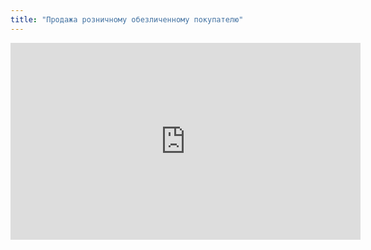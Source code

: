 ```yaml
---
title: "Продажа розничному обезличенному покупателю"
---
```


<iframe width="560" height="315" src="https://www.youtube.com/embed/h21hoUf5z-o" title="YouTube video player" frameborder="0" allow="accelerometer; autoplay; clipboard-write; encrypted-media; gyroscope; picture-in-picture; web-share" allowfullscreen></iframe>